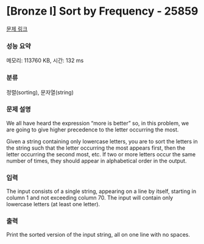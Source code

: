 # [Bronze I] Sort by Frequency - 25859 

[문제 링크](https://www.acmicpc.net/problem/25859) 

### 성능 요약

메모리: 113760 KB, 시간: 132 ms

### 분류

정렬(sorting), 문자열(string)

### 문제 설명

<p>We all have heard the expression “more is better” so, in this problem, we are going to give higher precedence to the letter occurring the most.</p>

<p>Given a string containing only lowercase letters, you are to sort the letters in the string such that the letter occurring the most appears first, then the letter occurring the second most, etc. If two or more letters occur the same number of times, they should appear in alphabetical order in the output.</p>

### 입력 

 <p>The input consists of a single string, appearing on a line by itself, starting in column 1 and not exceeding column 70. The input will contain only lowercase letters (at least one letter).</p>

### 출력 

 <p>Print the sorted version of the input string, all on one line with no spaces.</p>

